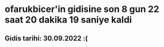 # ofarukbicer'in gidisine son 8 gun 22 saat 20 dakika 19 saniye kaldi

## Gidis tarihi: 30.09.2022 :(